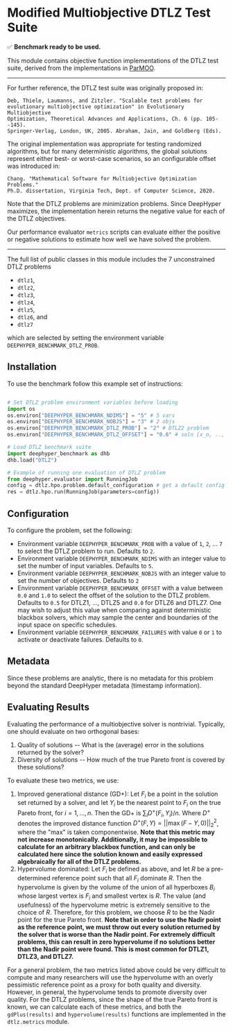 
# Modified Multiobjective DTLZ Test Suite

✅ **Benchmark ready to be used.**

This module contains objective function implementations of the DTLZ test
suite, derived from the implementations in
[ParMOO](https://github.com/parmoo/parmoo).

------------------------------------------------------------------------------

For further reference, the DTLZ test suite was originally proposed in:

    Deb, Thiele, Laumanns, and Zitzler. "Scalable test problems for
    evolutionary multiobjective optimization" in Evolutionary Multiobjective
    Optimization, Theoretical Advances and Applications, Ch. 6 (pp. 105--145).
    Springer-Verlag, London, UK, 2005. Abraham, Jain, and Goldberg (Eds).

The original implementation was appropriate for testing randomized algorithms,
but for many deterministic algorithms, the global solutions represent either
best- or worst-case scenarios, so an configurable offset was introduced in:

    Chang. "Mathematical Software for Multiobjective Optimization Problems."
    Ph.D. dissertation, Virginia Tech, Dept. of Computer Science, 2020.

Note that the DTLZ problems are minimization problems. Since DeepHyper
maximizes, the implementation herein returns the negative value for each of
the DTLZ objectives.

Our performance evaluator ``metrics`` scripts can evaluate either the
positive or negative solutions to estimate how well we have solved the
problem.

------------------------------------------------------------------------------

The full list of public classes in this module includes the 7 unconstrained
DTLZ problems
 * ``dtlz1``,
 * ``dtlz2``,
 * ``dtlz3``,
 * ``dtlz4``,
 * ``dtlz5``,
 * ``dtlz6``, and
 * ``dtlz7``

which are selected by setting the environment variable
``DEEPHYPER_BENCHMARK_DTLZ_PROB``.

## Installation 

To use the benchmark follow this example set of instructions:

```python

# Set DTLZ problem environment variables before loading
import os
os.environ["DEEPHYPER_BENCHMARK_NDIMS"] = "5" # 5 vars
os.environ["DEEPHYPER_BENCHMARK_NOBJS"] = "3" # 2 objs
os.environ["DEEPHYPER_BENCHMARK_DTLZ_PROB"] = "2" # DTLZ2 problem
os.environ["DEEPHYPER_BENCHMARK_DTLZ_OFFSET"] = "0.6" # soln [x_o, .., x_n]=0.6

# Load DTLZ benchmark suite
import deephyper_benchmark as dhb
dhb.load("DTLZ")

# Example of running one evaluation of DTLZ problem
from deephyper.evaluator import RunningJob
config = dtlz.hpo.problem.default_configuration # get a default config to test
res = dtlz.hpo.run(RunningJob(parameters=config))

```

## Configuration

To configure the problem, set the following:

- Environment variable `DEEPHYPER_BENCHMARK_PROB` with a value of `1`, `2`, ... `7` to select the DTLZ problem to run. Defaults to `2`.
- Environment variable `DEEPHYPER_BENCHMARK_NDIMS` with an integer value to set the number of input variables. Defaults to `5`.
- Environment variable `DEEPHYPER_BENCHMARK_NOBJS` with an integer value to set the number of objectives. Defaults to `2`
- Environment variable `DEEPHYPER_BENCHMARK_OFFSET` with a value between `0.0` and `1.0` to select the offset of the solution to the DTLZ problem. Defaults to `0.5` for DTLZ1, ..., DTLZ5 and `0.0` for DTLZ6 and DTLZ7. One may wish to adjust this value when comparing against deterministic blackbox solvers, which may sample the center and boundaries of the input space on specific schedules.
- Environment variable `DEEPHYPER_BENCHMARK_FAILURES` with value `0` or `1` to activate or deactivate failures. Defaults to `0`.

## Metadata

Since these problems are analytic, there is no metadata for this problem
beyond the standard DeepHyper metadata (timestamp information).

## Evaluating Results

Evaluating the performance of a multiobjective solver is nontrivial.
Typically, one should evaluate on two orthogonal bases:
 1. Quality of solutions -- What is the (average) error in the solutions
    returned by the solver?
 2. Diversity of solutions -- How much of the true Pareto front is covered
    by these solutions?

To evaluate these two metrics, we use:
 1. Improved generational distance (GD+): Let $F_i$ be a point in the solution
    set returned by a solver,
    and let $Y_i$ be the nearest point to $F_i$ on the true Pareto front,
    for $i=1,\ldots, n$.
    Then the GD+ is $\sum_{i} D^+(F_i, Y_i) / n$.
    Where $D^+$ denotes the improved distance function
    $D^+(F, Y) = ||\max(F - Y, 0)||_2^2$, where the "max" is taken
    componentwise.
    **Note that this metric may not increase monotonically. Additionally,
    it may be impossible to calculate for an arbitrary blackbox function,
    and can only be calculated here since the solution known and easily
    expressed algebraically for all of the DTLZ problems.**
 2. Hypervolume dominated: Let $F_i$ be defined as above, and let $R$ be
    a pre-determined reference point such that all $F_i$ dominate $R$.
    Then the hypervolume is given by the volume of the union of all
    hyperboxes $B_i$ whose largest vertex is $F_i$ and smallest vertex
    is $R$. The value (and usefulness) of the hypervolume metric is extremely
    sensitive to the choice of $R$. Therefore, for this problem, we choose
    $R$ to be the Nadir point for the true Pareto front. **Note that in order
    to use the Nadir point as the reference point, we must throw out every
    solution returned by the solver that is worse than the Nadir point. For
    extremely difficult problems, this can result in zero hypervolume if no
    solutions better than the Nadir point were found. This is most common
    for DTLZ1, DTLZ3, and DTLZ7.**

For a general problem, the two metrics listed above could be very difficult
to compute and many researchers will use the hypervolume with an overly
pessimistic reference point as a proxy for both quality and diversity.
However, in general, the hypervolume tends to promote diversity over quality.
For the DTLZ problems, since the shape of the true Pareto front is known,
we can calculate each of these metrics, and both the ``gdPlus(results)`` and
``hypervolume(results)`` functions are implemented in the ``dtlz.metrics``
module.

